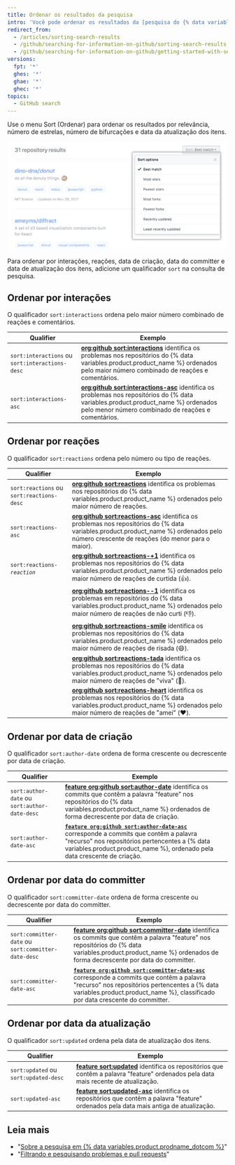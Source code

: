 ```yaml
---
title: Ordenar os resultados da pesquisa
intro: 'Você pode ordenar os resultados da [pesquisa do {% data variables.product.product_name %}](/articles/searching-on-github) usando o menu Sort (Ordenar) ou adicionando um qualificador "sort" na consulta.'
redirect_from:
  - /articles/sorting-search-results
  - /github/searching-for-information-on-github/sorting-search-results
  - /github/searching-for-information-on-github/getting-started-with-searching-on-github/sorting-search-results
versions:
  fpt: '*'
  ghes: '*'
  ghae: '*'
  ghec: '*'
topics:
  - GitHub search
---
```


Use o menu Sort (Ordenar) para ordenar os resultados por relevância, número de estrelas, número de bifurcações e data da atualização dos itens.

  ![Menu com opções para ordenar os resultados da pesquisa](/assets/images/help/search/repo-search-sort.png)

Para ordenar por interações, reações, data de criação, data do committer e data de atualização dos itens, adicione um qualificador `sort` na consulta de pesquisa.

## Ordenar por interações

O qualificador `sort:interactions` ordena pelo maior número combinado de reações e comentários.

| Qualifier                                       | Exemplo                                                                                                                                                                                                                                                                                   |
| ----------------------------------------------- | ----------------------------------------------------------------------------------------------------------------------------------------------------------------------------------------------------------------------------------------------------------------------------------------- |
| `sort:interactions` ou `sort:interactions-desc` | [**org:github sort:interactions**](https://github.com/search?q=org%3Agithub+sort%3Ainteractions&type=Issues) identifica os problemas nos repositórios do {% data variables.product.product_name %} ordenados pelo maior número combinado de reações e comentários.                        |
| `sort:interactions-asc`                         | [**org:github sort:interactions-asc**](https://github.com/search?utf8=%E2%9C%93&q=org%3Agithub+sort%3Ainteractions-asc&type=Issues) identifica os problemas nos repositórios do {% data variables.product.product_name %} ordenados pelo menor número combinado de reações e comentários. |

## Ordenar por reações

O qualificador `sort:reactions` ordena pelo número ou tipo de reações.

| Qualifier                                 | Exemplo                                                                                                                                                                                                                                                                             |
| ----------------------------------------- | ----------------------------------------------------------------------------------------------------------------------------------------------------------------------------------------------------------------------------------------------------------------------------------- |
| `sort:reactions` ou `sort:reactions-desc` | [**org:github sort:reactions**](https://github.com/search?q=org%3Agithub+sort%3Areactions&type=Issues) identifica os problemas nos repositórios do {% data variables.product.product_name %} ordenados pelo maior número de reações.                                                |
| `sort:reactions-asc`                      | [**org:github sort:reactions-asc**](https://github.com/search?q=org%3Agithub+sort%3Areactions-asc&type=Issues) identifica os problemas nos repositórios do {% data variables.product.product_name %} ordenados pelo número crescente de reações (do menor para o maior).            |
| <code>sort:reactions-<em>reaction</em></code>                 | [**org:github sort:reactions-+1**](https://github.com/search?q=org%3Agithub+sort%3Areactions-%2B1&type=Issues) identifica os problemas nos repositórios do {% data variables.product.product_name %} ordenados pelo maior número de reações de curtida (:+1:).                      |
|                                           | [**org:github sort:reactions--1**](https://github.com/search?utf8=%E2%9C%93&q=org%3Agithub+sort%3Areactions--1&type=Issues) identifica os problemas em repositórios do {% data variables.product.product_name %} ordenados pelo maior número de reações de não curti (:-1:).        |
|                                           | [**org:github sort:reactions-smile**](https://github.com/search?utf8=%E2%9C%93&q=org%3Agithub+sort%3Areactions-smile&type=Issues) identifica os problemas nos repositórios do {% data variables.product.product_name %} ordenados pelo maior número de reações de risada (:smile:). |
|                                           | [**org:github sort:reactions-tada**](https://github.com/search?utf8=%E2%9C%93&q=org%3Agithub+sort%3Areactions-tada&type=Issues) identifica os problemas nos repositórios do {% data variables.product.product_name %} ordenados pelo maior número de reações de "viva" (:tada:).    |
|                                           | [**org:github sort:reactions-heart**](https://github.com/search?utf8=%E2%9C%93&q=org%3Agithub+sort%3Areactions-heart&type=Issues) identifica os problemas nos repositórios do {% data variables.product.product_name %} ordenados pelo maior número de reações de "amei" (:heart:). |

## Ordenar por data de criação

O qualificador `sort:author-date` ordena de forma crescente ou decrescente por data de criação.

| Qualifier                                     | Exemplo                                                                                                                                                                                                                                                                                                                       |
| --------------------------------------------- | ----------------------------------------------------------------------------------------------------------------------------------------------------------------------------------------------------------------------------------------------------------------------------------------------------------------------------- |
| `sort:author-date` ou `sort:author-date-desc` | [**feature org:github sort:author-date**](https://github.com/search?utf8=%E2%9C%93&q=feature+org%3Agithub+sort%3Aauthor-date&type=Commits) identifica os commits que contêm a palavra "feature" nos repositórios do {% data variables.product.product_name %} ordenados de forma decrescente por data de criação.             |
| `sort:author-date-asc`                        | [**`feature org:github sort:author-date-asc`**](https://github.com/search?utf8=%E2%9C%93&q=feature+org%3Agithub+sort%3Aauthor-date-asc&type=Commits) corresponde a commits que contêm a palavra "recurso" nos repositórios pertencentes a {% data variables.product.product_name %}, ordenado pela data crescente de criação. |

## Ordenar por data do committer

O qualificador `sort:committer-date` ordena de forma crescente ou decrescente por data do committer.

| Qualifier                                           | Exemplo                                                                                                                                                                                                                                                                                                                                  |
| --------------------------------------------------- | ---------------------------------------------------------------------------------------------------------------------------------------------------------------------------------------------------------------------------------------------------------------------------------------------------------------------------------------- |
| `sort:committer-date` ou `sort:committer-date-desc` | [**feature org:github sort:committer-date**](https://github.com/search?utf8=%E2%9C%93&q=feature+org%3Agithub+sort%3Acommitter-date&type=Commits) identifica os commits que contêm a palavra "feature" nos repositórios do {% data variables.product.product_name %} ordenados de forma decrescente por data do committer.                |
| `sort:committer-date-asc`                           | [**`feature org:github sort:committer-date-asc`**](https://github.com/search?utf8=%E2%9C%93&q=feature+org%3Agithub+sort%3Acommitter-date-asc&type=Commits) corresponde a commits que contêm a palavra "recurso" nos repositórios pertencentes a {% data variables.product.product_name %}, classificado por data crescente do committer. |

## Ordenar por data da atualização

O qualificador `sort:updated` ordena pela data de atualização dos itens.

| Qualifier                             | Exemplo                                                                                                                                                                                                                           |
| ------------------------------------- | --------------------------------------------------------------------------------------------------------------------------------------------------------------------------------------------------------------------------------- |
| `sort:updated` ou `sort:updated-desc` | [**feature sort:updated**](https://github.com/search?utf8=%E2%9C%93&q=feature+sort%3Aupdated&type=Repositories) identifica os repositórios que contêm a palavra "feature" ordenados pela data mais recente de atualização.        |
| `sort:updated-asc`                    | [**feature sort:updated-asc**](https://github.com/search?utf8=%E2%9C%93&q=feature+sort%3Aupdated-asc&type=Repositories) identifica os repositórios que contêm a palavra "feature" ordenados pela data mais antiga de atualização. |

## Leia mais

- "[Sobre a pesquisa em {% data variables.product.prodname_dotcom %}](/search-github/getting-started-with-searching-on-github/about-searching-on-github)"
- "[Filtrando e pesquisando problemas e pull requests](/issues/tracking-your-work-with-issues/filtering-and-searching-issues-and-pull-requests)"
